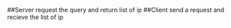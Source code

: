 ##Server request the query and return list of ip
##Client send a request and recieve the list of ip 